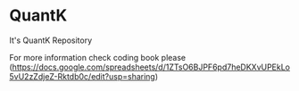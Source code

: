 # QuantK
It's QuantK Repository

For more information check coding book please
(https://docs.google.com/spreadsheets/d/1ZTsO6BJPF6pd7heDKXvUPEkLo5vU2zZdjeZ-Rktdb0c/edit?usp=sharing)
